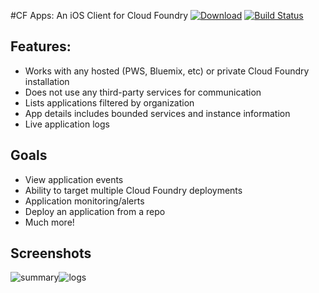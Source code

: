 #CF Apps: An iOS Client for Cloud Foundry
[![Download](https://cloud.githubusercontent.com/assets/347097/13373777/c5321c16-dd3e-11e5-8bd0-64e985bfe19a.png)](https://itunes.apple.com/ca/app/cf-apps/id1070237537?mt=8) [![Build Status](https://travis-ci.org/Osis/cf-apps-ios.svg?branch=master)](https://travis-ci.org/Osis/cf-apps-ios)

## Features:

- Works with any hosted (PWS, Bluemix, etc) or private Cloud Foundry installation
- Does not use any third-party services for communication
- Lists applications filtered by organization
- App details includes bounded services and instance information
- Live application logs

## Goals

- View application events
- Ability to target multiple Cloud Foundry deployments
- Application monitoring/alerts
- Deploy an application from a repo
- Much more!

## Screenshots

![summary](https://cloud.githubusercontent.com/assets/347097/14587907/a26e28ba-0489-11e6-8e95-3731cdc63fad.png)![logs](https://cloud.githubusercontent.com/assets/347097/14587940/8bd24932-048a-11e6-9cbb-b03d0c900486.png)
